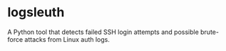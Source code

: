 # logsleuth
A Python tool that detects failed SSH login attempts and possible brute-force attacks from Linux auth logs.
